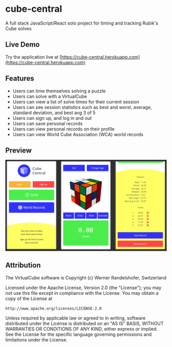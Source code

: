 # cube-central

A full stack JavaScript/React solo project for timing and tracking Rubik's Cube solves

## Live Demo

Try the application live at [https://cube-central.herokuapp.com](https://cube-central.herokuapp.com)

## Features

- Users can time themselves solving a puzzle
- Users can solve with a VirtualCube
- Users can view a list of solve times for their current session
- Users can see session statistics such as best and worst, average, standard deviation, and best avg 3 of 5
- Users can sign up, and log in and out
- Users can save personal records
- Users can view personal records on their profile
- Users can view World Cube Association (WCA) world records

## Preview

![screenshots](./screenshots.png)

## Attribution

The VirtualCube software is Copyright (c) Werner Randelshofer, Switzerland

Licensed under the Apache License, Version 2.0 (the "License");
you may not use this file except in compliance with the License.
You may obtain a copy of the License at

    http://www.apache.org/licenses/LICENSE-2.0

Unless required by applicable law or agreed to in writing, software
distributed under the License is distributed on an "AS IS" BASIS,
WITHOUT WARRANTIES OR CONDITIONS OF ANY KIND, either express or implied.
See the License for the specific language governing permissions and
limitations under the License.
